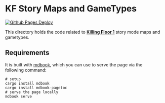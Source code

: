 # KF Story Maps and GameTypes

[![Github Pages Deploy](https://github.com/InsultingPros/KFStory/actions/workflows/gh-page.yml/badge.svg?branch=main)](https://github.com/InsultingPros/KFStory/actions/workflows/gh-page.yml)

This directory holds the code related to [**Killing Floor 1**](https://store.steampowered.com/app/1250/Killing_Floor/) story mode maps and gametypes.

## Requirements

It is built with [mdbook](https://rust-lang.github.io/mdBook/), which you can use to serve the page via the following command:

```console
# setup
cargo install mdbook
cargo install mdbook-pagetoc
# serve the page locally
mdbook serve
```
